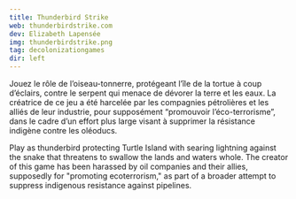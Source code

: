 ```yaml
---
title: Thunderbird Strike
web: thunderbirdstrike.com
dev: Elizabeth Lapensée
img: thunderbirdstrike.png
tag: decolonizationgames
dir: left
---
```

Jouez le rôle de l’oiseau-tonnerre, protégeant l’île de la tortue à coup d’éclairs, contre le serpent qui menace de dévorer la terre et les eaux. La créatrice de ce jeu a été harcelée par les compagnies pétrolières et les alliés de leur industrie, pour supposément “promouvoir l’éco-terrorisme”, dans le cadre d’un effort plus large visant à supprimer la résistance indigène contre les oléoducs.

Play as thunderbird protecting Turtle Island with searing lightning against the snake that threatens to swallow the lands and waters whole. The creator of this game has been harassed by oil companies and their allies, supposedly for "promoting ecoterrorism," as part of a broader attempt to suppress indigenous resistance against pipelines. 
